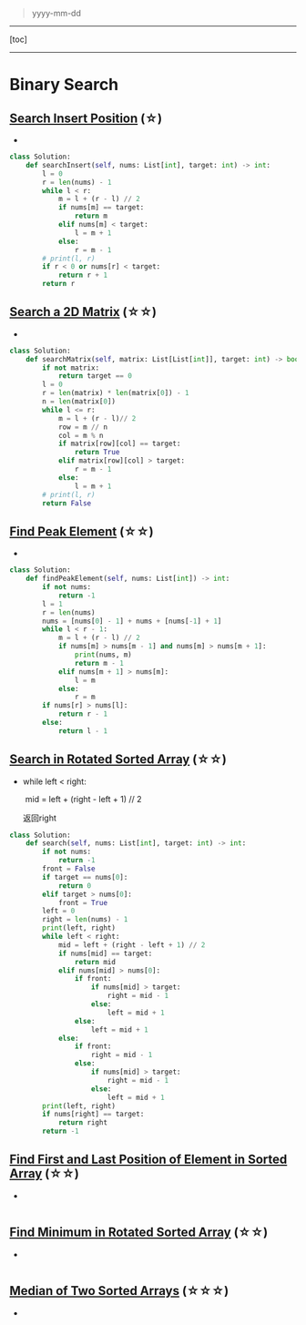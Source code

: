 > yyyy-mm-dd

---

[toc]

---

# Binary Search

## [Search Insert Position](https://leetcode.com/problems/search-insert-position)  (☆) ͏

- 

```python
class Solution:
    def searchInsert(self, nums: List[int], target: int) -> int:
        l = 0
        r = len(nums) - 1
        while l < r:
            m = l + (r - l) // 2
            if nums[m] == target:
                return m
            elif nums[m] < target:
                l = m + 1
            else:
                r = m - 1
        # print(l, r)
        if r < 0 or nums[r] < target:
            return r + 1
        return r
```

## [Search a 2D Matrix](https://leetcode.com/problems/search-a-2d-matrix)  (☆☆) ͏

- 

```python
class Solution:
    def searchMatrix(self, matrix: List[List[int]], target: int) -> bool:
        if not matrix:
            return target == 0
        l = 0
        r = len(matrix) * len(matrix[0]) - 1
        n = len(matrix[0])
        while l <= r:
            m = l + (r - l)// 2
            row = m // n
            col = m % n
            if matrix[row][col] == target:
                return True
            elif matrix[row][col] > target:
                r = m - 1
            else:
                l = m + 1
        # print(l, r)
        return False
```

## [Find Peak Element](https://leetcode.com/problems/find-peak-element)  (☆☆) ͏

- 

```python
class Solution:
    def findPeakElement(self, nums: List[int]) -> int:
        if not nums:
            return -1
        l = 1
        r = len(nums)
        nums = [nums[0] - 1] + nums + [nums[-1] + 1]
        while l < r - 1:
            m = l + (r - l) // 2
            if nums[m] > nums[m - 1] and nums[m] > nums[m + 1]:
                print(nums, m)
                return m - 1
            elif nums[m + 1] > nums[m]:
                l = m
            else:
                r = m
        if nums[r] > nums[l]:
            return r - 1
        else:
            return l - 1
```

## [Search in Rotated Sorted Array](https://leetcode.com/problems/search-in-rotated-sorted-array)  (☆☆) ͏

- while left < right:

  ​            mid = left + (right - left + 1) // 2

  返回right

```python
class Solution:
    def search(self, nums: List[int], target: int) -> int:
        if not nums:
            return -1
        front = False
        if target == nums[0]:
            return 0
        elif target > nums[0]:
            front = True
        left = 0
        right = len(nums) - 1
        print(left, right)
        while left < right:
            mid = left + (right - left + 1) // 2
            if nums[mid] == target:
                return mid
            elif nums[mid] > nums[0]:
                if front:
                    if nums[mid] > target:
                        right = mid - 1
                    else:
                        left = mid + 1
                else:
                    left = mid + 1
            else:
                if front:
                    right = mid - 1
                else:
                    if nums[mid] > target:
                        right = mid - 1
                    else:
                        left = mid + 1
        print(left, right)
        if nums[right] == target:
            return right
        return -1

```

## [Find First and Last Position of Element in Sorted Array](https://leetcode.com/problems/find-first-and-last-position-of-element-in-sorted-array)  (☆☆) ͏

- 

```python

```

## [Find Minimum in Rotated Sorted Array](https://leetcode.com/problems/find-minimum-in-rotated-sorted-array)  (☆☆) ͏

- 

```python

```

## [Median of Two Sorted Arrays](https://leetcode.com/problems/median-of-two-sorted-arrays)  (☆☆☆) ͏

- 

```python

```

